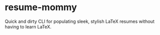 # resume-mommy
Quick and dirty CLI for populating sleek, stylish LaTeX resumes without having to learn LaTeX.
